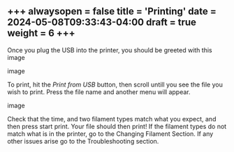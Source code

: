 +++
alwaysopen = false
title = 'Printing'
date = 2024-05-08T09:33:43-04:00
draft = true
weight = 6
+++
---

Once you plug the USB into the printer, you should be greeted with this image

image

To print, hit the *Print from USB* button, then scroll untill you see the file you wish to print. Press the file name and another menu will appear. 

image

Check that the time, and two filament types match what you expect, and then press start print. Your file should then print! If the filament types do not match what is in the printer, go to the Changing Filament Section. If any other issues arise go to the Troubleshooting section.